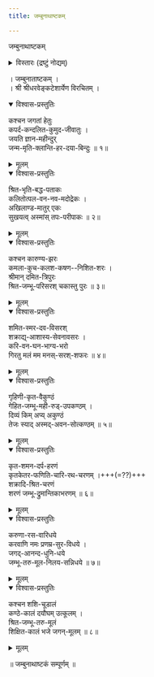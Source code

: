 ```yaml
---
title: जम्बुनाथाष्टकम्

---
```

  
जम्बुनाथाष्टकम्   

<div class="videoEmbed"  caption="Video" src="https://www.youtube.com/watch?v=en-jDQWoSbQ"></div>


<details><summary>विस्तारः (द्रष्टुं नोद्यम्)</summary>

This hymn is about Jambunatha as Shiva is known at Jambukeshwaram (known as Tiruvanaikkaval in Tamil), a place of pilgrimage in Tamilnadu. It is on the northern bank of the river Cauvery and 5 K.M. north of Trichy. The temple is one of the largest (having a spread of nearly 18 acres) and historic temples in the country. 

It dates back to the 13th century and has been visited by the great saivaite saints who had sung hymns on the presiding deity - Lord Shiva in the temple. It seems that the temple was once a forest of jambu trees and there was a Shiva linga under one of the trees. So Shiva came to be known as Jambunatha or Jambukeshwara. 

This is a Shiva temple associated with one of the five great elements (viz.)  water and so called pancha bhoota sthalam (पञ्च भूत स्थलम्). The Shiva lingam in the sanctum is always surrounded by water and so is known as appu lingam (ap for water). The other places where Shiva is worshipped in the form of the great elements are Chidambaram (space), Kalahasthi (air), Tiruvannamalai (fire) and Tiruvarur (earth).  

The temple is known for the historical inscriptions and magnificient architecture. It suffered damages during the moghul invasion in the 14th century and worship in the temple was disrupted. The temple was restored during the Vijayanagar rule and the worship also revived. The goddess Parvathi in the temple has the name Akilandeshwari. She is said to have meditated on lord Shiva here. Her shrine is very famous and attracts large number of visitors. 

Adi Shankaracharya is said to have visited the temple and worshipped the Lord and goddess here. Legend. As said earlier the Shiva lingam was under a jambu tree. Two devotees of Shiva were born as a spider and an elephant in the forest due to a curse.  Both were regularly worshipping the lord in their own way. The spider would weave a web over the lingam to protect it from the falling leaves. The elephant brought flowers and water in its trunk for bathing the lingam before offering the flowers. But it would clear off the web the spider has built first.  This act angered the spider very much. Soon a fierce fight broke out between the two resulting in the death of both. Pleased with their devotion Lord Shiva appeared before them and blessed them. Shince Shiva was worshipped by an elephant (Anai in Tamil) here the place is called AnaikkA.   
</details>


। जम्बुनाताष्टकम् ।  
। श्री श्रीधरवेङ्कटेशार्येण विरचितम् ।  


<details open><summary>विश्वास-प्रस्तुतिः</summary>

कश्चन जगतां हेतुः  
कपर्द-कन्दलित-कुमुद-जीवातुः ।  
जयति ज्ञान-महीन्दुर्  
जन्म-मृति-क्लान्ति-हर-दया-बिन्दुः ॥ १॥
</details>

<details><summary>मूलम्</summary>

कश्चन जगतां हेतुः कपर्दकन्दलितकुमुदजीवातुः ।  
जयति ज्ञानमहीन्दुर्जन्ममृतिक्लान्तिहरदयाबिन्दुः ॥ १॥
</details>
  

<details open><summary>विश्वास-प्रस्तुतिः</summary>

श्रित-भृति-बद्ध-पताकः  
कलितोत्पल-वन-नव-मदोद्रेकः ।  
अखिलाण्ड-मातुर् एकः  
सुखयत्व् अस्मांस् तपः-परीपाकः ॥ २॥
</details>

<details><summary>मूलम्</summary>

श्रितभृतिभद्धपताकः कलितोत्पलवननवमदोद्रेकः ।  
अखिलाण्डमातुरेकः सुखयत्वस्मांस्तपःपरीपाकः ॥ २॥
</details>
  

<details open><summary>विश्वास-प्रस्तुतिः</summary>

कश्चन कारुण्य-झरः  
कमला-कुच-कलश-कषण--निशित-शरः ।  
श्रीमान् दमित-त्रिपुरः  
श्रित-जम्भू-परिसरश् चकास्तु पुरः ॥ ३॥
</details>

<details><summary>मूलम्</summary>

कश्चन कारुण्यझरः कमलाकुचकलशकषणनिशितशरः ।  
श्रीमान् दमितत्रिपुरः श्रितजम्भूपरिसरश्चकास्तु पुरः ॥ ३॥
</details>
  

<details open><summary>विश्वास-प्रस्तुतिः</summary>

शमित-स्मर-दव-विसरश्  
शक्राद्य्-आशास्य-सेवनावसरः ।  
करि-वन-घन-भाग्य-भरो  
गिरतु मलं मम मनस्-सरश्-शफरः ॥ ४॥
</details>

<details><summary>मूलम्</summary>

शमितस्मरदवविसरश्शक्राद्याशास्यसेवनावसरः ।  
करिवनघनभाग्यभरो गिरतु मलं मम मनस्सरश्शफरः ॥ ४॥
</details>
  

<details open><summary>विश्वास-प्रस्तुतिः</summary>

गृहिणी-कृत-वैकुण्ठं  
गेहित-जम्भू-मही-रुड्-उपकण्ठम् ।  
दिव्यं किम् अप्य् अकुण्ठं  
तेजः स्याद् अस्मद्-अवन-सोत्कण्ठम् ॥ ५॥
</details>

<details><summary>मूलम्</summary>

गृहिणीकृतवैकुण्ठं गेहितजम्भूमहीरुडुपकण्ठम् ।  
दिव्यं किमप्यकुण्ठं तेजः स्यादस्मदवनसोत्कण्ठम् ॥ ५॥
</details>
  

<details open><summary>विश्वास-प्रस्तुतिः</summary>

कृत-शमन-दर्प-हरणं  
कृतकेतर-फणिति-चारि-रथ-चरणम् ।+++(=??)+++  
शक्रादि-श्रित-चरणं  
शरणं जम्भू-द्रुमान्तिकाभरणम् ॥ ६॥
</details>

<details><summary>मूलम्</summary>

कृतशमनदर्पहरणं कृतकेतरफणितिचारिरथचरणम् ।  
शक्रादिश्रितचरणं शरणं जम्भूद्रुमान्तिकाभरणम् ॥ ६॥
</details>
  

<details open><summary>विश्वास-प्रस्तुतिः</summary>

करुणा-रस-वारिधये  
करवाणि नमः प्रणम्र-सुर-विधये ।  
जगद्-आनन्द-धुनि-धये  
जम्भू-तरु-मूल-निलय-सन्निधये ॥ ७॥
</details>

<details><summary>मूलम्</summary>

करुणारसवारिधये करवाणि नमः प्रणम्रसुरविधये ।  
जगदानन्दधुनिधये जम्भूतरुमूलनिलयसन्निधये ॥ ७॥
</details>
  

<details open><summary>विश्वास-प्रस्तुतिः</summary>

कश्चन शशि-चूडालं  
कण्ठे-कालं दयौघम् उत्कूलम् ।  
श्रित-जम्भू-तरु-मूलं  
शिक्षित-कालं भजे जगन्-मूलम् ॥ ८॥
</details>

<details><summary>मूलम्</summary>

कश्चन शशिचूडालं कण्ठेकालं दयौघमुत्कूलम् ।  
श्रितजम्भूतरुमूलं शिक्षितकालं भजे जगन्मूलम् ॥ ८॥
</details>
  
॥ जम्बुनाथाष्टकं सम्पूर्णम् ॥